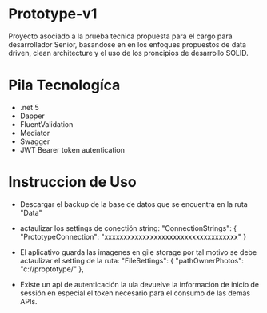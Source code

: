# Prototype-v1

Proyecto asociado a la prueba tecnica propuesta para el cargo para desarrollador Senior, basandose en en los enfoques propuestos de data driven, clean architecture y el uso de los proncipios de desarrollo SOLID.

# Pila Tecnologíca
- .net 5
- Dapper
- FluentValidation
- Mediator
- Swagger
- JWT Bearer token autentication

# Instruccion de Uso
- Descargar el backup de la base de datos que se encuentra en la ruta "Data"
- actaulizar los settings de conectión string:
  "ConnectionStrings": {
    "PrototypeConnection": "xxxxxxxxxxxxxxxxxxxxxxxxxxxxxxxxxxx"
  }
 - El aplicativo guarda las imagenes en gile storage por tal motivo se debe actaulizar el setting de la ruta:
   "FileSettings": {
    "pathOwnerPhotos": "c://proptotype/"
  },
  
- Existe un api de autenticación la ula devuelve la información de inicio de sessión en especial el token necesario para el consumo de las demás APIs.  
